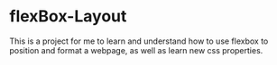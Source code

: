 # flexBox-Layout

This is a project for me to learn and understand how to use flexbox to 
position and format a webpage, as well as learn new css properties.
